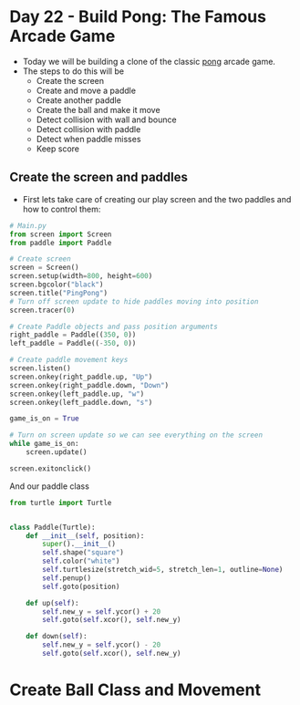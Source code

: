 # Day 22 - Build Pong: The Famous Arcade Game

- Today we will be building a clone of the classic [pong](https://en.wikipedia.org/wiki/Pong) arcade game.
- The steps to do this will be
  + Create the screen
  + Create and move a paddle
  + Create another paddle
  + Create the ball and make it move
  + Detect collision with wall and bounce
  + Detect collision with paddle
  + Detect when paddle misses
  + Keep score  

## Create the screen and paddles

- First lets take care of creating our play screen and the two paddles and how to control them:
```python
# Main.py
from screen import Screen
from paddle import Paddle

# Create screen
screen = Screen()
screen.setup(width=800, height=600)
screen.bgcolor("black")
screen.title("PingPong")
# Turn off screen update to hide paddles moving into position
screen.tracer(0)

# Create Paddle objects and pass position arguments
right_paddle = Paddle((350, 0))
left_paddle = Paddle((-350, 0))

# Create paddle movement keys
screen.listen()
screen.onkey(right_paddle.up, "Up")
screen.onkey(right_paddle.down, "Down")
screen.onkey(left_paddle.up, "w")
screen.onkey(left_paddle.down, "s")

game_is_on = True

# Turn on screen update so we can see everything on the screen
while game_is_on:
    screen.update()

screen.exitonclick()
````
And our paddle class
```python
from turtle import Turtle


class Paddle(Turtle):
    def __init__(self, position):
        super().__init__()
        self.shape("square")
        self.color("white")
        self.turtlesize(stretch_wid=5, stretch_len=1, outline=None)
        self.penup()
        self.goto(position)

    def up(self):
        self.new_y = self.ycor() + 20
        self.goto(self.xcor(), self.new_y)

    def down(self):
        self.new_y = self.ycor() - 20
        self.goto(self.xcor(), self.new_y)
```

# Create Ball Class and Movement
